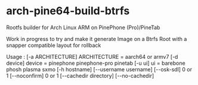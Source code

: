 # arch-pine64-build-btrfs
Rootfs builder for Arch Linux ARM on PinePhone (Pro)/PineTab

Work in progress to try and make it generate Image on a Btrfs Root with a snapper compatible layout for rollback


Usage :  [-a ARCHITECTURE] ARCHITECTURE = aarch64 or armv7
         [-d device] device = pinephone pinephone-pro pinetab
         [-u ui] ui = barebone phosh plasma sxmo
         [-h hostname] 
         [--username username]
         [--osk-sdl] 0 or 1
         [--noconfirm] 0 or 1
         [--cachedir directory]
         [--no-cachedir]
